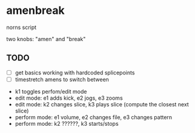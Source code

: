 # amenbreak
norns script

two knobs: "amen" and "break"

## TODO

- [ ] get basics working with hardcoded splicepoints
- [ ] timestretch amens to switch between
- k1 toggles perfom/edit mode
- edit mode: e1 adds kick, e2 jogs, e3 zooms
- edit mode: k2 changes slice, k3 plays slice (compute the closest next slice)
- perform mode: e1 volume, e2 changes file, e3 changes pattern
- perform mode: k2 ??????, k3 starts/stops 

